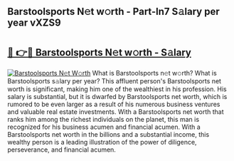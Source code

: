 ## Barstoolsports N𝚎t w𝚘rth - Part-ln7 S𝚊lary per year vXZS9

# <h2><a href="http://gc20fo.nevu.top/?p=Barstoolsports">🔗 👉🔴 Barstoolsports N𝚎t w𝚘rth - S𝚊lary</a></h2>

[![Barstoolsports N𝚎t W𝚘rth](https://i.imgur.com/Oavwk0R.jpeg)](http://gc20fo.nevu.top/?p=Barstoolsports)
What is Barstoolsports n𝚎t w𝚘rth? What is Barstoolsports s𝚊lary per year?
This affluent person's Barstoolsports net worth is significant, making him one of the wealthiest in his profession. His salary is substantial, but it is dwarfed by Barstoolsports net worth, which is rumored to be even larger as a result of his numerous business ventures and valuable real estate investments. With a Barstoolsports net worth that ranks him among the richest individuals on the planet, this man is recognized for his business acumen and financial acumen. With a Barstoolsports net worth in the billions and a substantial income, this wealthy person is a leading illustration of the power of diligence, perseverance, and financial acumen.
